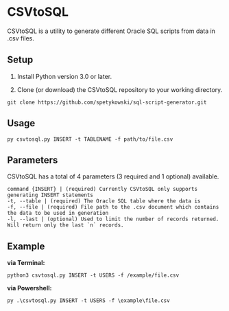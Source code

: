 # CSVtoSQL

CSVtoSQL is a utility to generate different Oracle SQL scripts from data in .csv files.

## Setup

1. Install Python version 3.0 or later.

2. Clone (or download) the CSVtoSQL repository to your working directory.

```
git clone https://github.com/spetykowski/sql-script-generator.git
```

## Usage

```
py csvtosql.py INSERT -t TABLENAME -f path/to/file.csv
```

## Parameters
CSVtoSQL has a total of 4 parameters (3 required and 1 optional) available.

```
command {INSERT} | (required) Currently CSVtoSQL only supports generating INSERT statements
-t, --table | (required) The Oracle SQL table where the data is 
-f, --file | (required) File path to the .csv document which contains the data to be used in generation
-l, --last | (optional) Used to limit the number of records returned. Will return only the last `n` records.
```

## Example

**via Terminal:**
```
python3 csvtosql.py INSERT -t USERS -f /example/file.csv
```

**via Powershell:**
```
py .\csvtosql.py INSERT -t USERS -f \example\file.csv
```